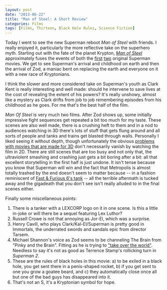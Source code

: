 ```yaml
---
layout: post
date: "2013-06-22"
title: "Man of Steel: A Short Review"
categories: Films
tags: [Films, Thirteen, Black Hole Rules, Science Fiction]
---
```


Today I went to see the new Superman reboot _Man of Steel_ with friends. I really enjoyed it, particularly the more reflective take on the superhero myth. Starting out with the fate of the planet Krypton, [_Man of Steel_](http://www.imdb.com/title/tt0770828/) approximately fuses the events of both the [first](http://www.imdb.com/title/tt0078346/?ref_=sr_2) [two](http://www.imdb.com/title/tt0081573/) original Superman movies. We get to see Superman's arrival and childhood on earth and then the arrival of Zod, a maniac bent on replacing the earth and everyone on it with a new race of Kryptonians.

I think the slower and more considered take on Superman's youth as Clark Kent is really interesting and well made: should he intervene to save lives at the cost of revealing the extent of his powers? It's really unshowy, almost like a mystery as Clark drifts from job to job remembering episodes from his childhood as he goes. For me that's the best half of the film.

_Man Of Steel_ is very much two films. After Zod shows up, some initially impressive fight sequences get repeated a bit too much for my taste. These scenes are also well made, there is a crushing heft to them and in a nod to audiences watching in 3D there's lots of stuff that gets flung around and all sorts of people and tanks and trains get blasted through walls. Personally I liked seeing it without depth, though unfortunately the obvious [problems with movies that are made for 3D](star-trek-into-darkness-a-short-review) don't necessarily vanish by watching the film in 2D. There are still scenes that are too busy and not only that, the ultraviolent smashing and crashing just gets a bit boring after a bit: all that excellent storytelling in the first half is just undone. It isn't tense because you know that Superman will win and the fact that Metropolis is almost totally trashed by the end doesn't seem to matter because -- in a fashion reminiscent of [Fast & Furious 6's tank](/fast-furious-6-a-short-review/) -- all the terrible aftermath is tucked away and the gigadeath that you don't see isn't really alluded to in the final scenes either.

Finally some miscellaneous points:

1. There is a tanker with a LEXCORP logo on it in one scene. Is this a little in-joke or will there be a sequel featuring Lex Luthor?
2. Russell Crowe is not that annoying as Jor-El, which was a surprise.
3. Henry Cavill, who plays Clark/Kal-El/Superman is pretty good in Immortals, the underrated swords and sandals epic from director Tarsem.
4. Michael Shannon's voice as Zod seems to be channeling The Brain from "Pinky and the Brain". Fitting as he is trying to ["take over the world"](http://www.youtube.com/watch?v=d5TU8o6TvNk). Needless to say it's not as good as Terrence Stamp's rollicking turn in _Superman 2_.
5. These are the rules of black holes in this movie: a) to be exiled in a black hole, you get sent there in a penis-shaped rocket, b) if you get sent to one you grow a goatee beard, and c) they automatically close once all but one of the bad guys has disappeared into it.
6. That's not an S, it's a Kryptonian symbol for hope.